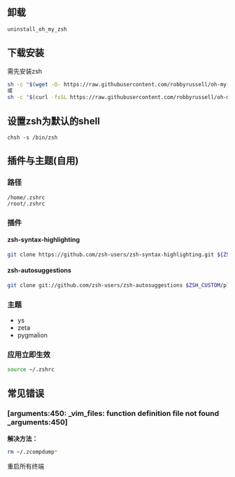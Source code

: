 ## 卸载

```bash
uninstall_oh_my_zsh
```

## 下载安装

需先安装zsh

```bash
sh -c "$(wget -O- https://raw.githubusercontent.com/robbyrussell/oh-my-zsh/master/tools/install.sh)"
或
sh -c "$(curl -fsSL https://raw.githubusercontent.com/robbyrussell/oh-my-zsh/master/tools/install.sh)"
```

## 设置zsh为默认的shell

```
chsh -s /bin/zsh
```

## 插件与主题(自用)

### 路径

```
/home/.zshrc
/root/.zshrc
```

### 插件

#### zsh-syntax-highlighting

```bash
git clone https://github.com/zsh-users/zsh-syntax-highlighting.git ${ZSH_CUSTOM:-~/.oh-my-zsh/custom}/plugins/zsh-syntax-highlighting
```

#### zsh-autosuggestions

```bash
git clone git://github.com/zsh-users/zsh-autosuggestions $ZSH_CUSTOM/plugins/zsh-autosuggestions
```

### 主题

- ys
- zeta
- pygmalion

### 应用立即生效

```bash
source ~/.zshrc
```

## 常见错误

### [arguments:450: _vim_files: function definition file not found _arguments:450]

**解决方法：**

```bash
rm ~/.zcompdump*
```

重启所有终端
